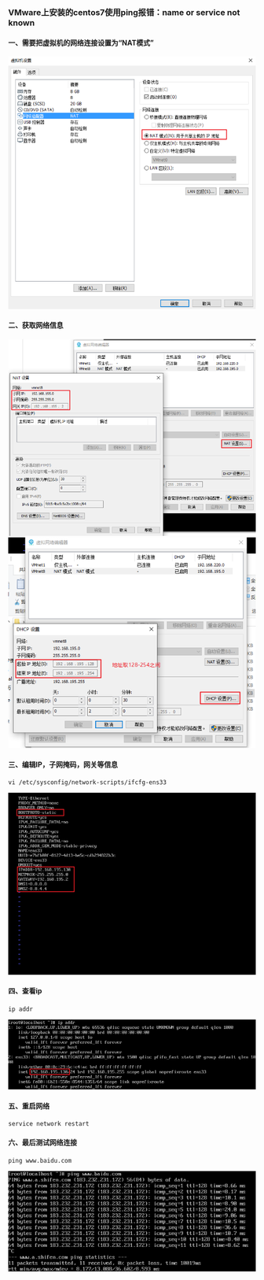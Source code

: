 ### VMware上安装的centos7使用ping报错：name or service not known
#### 一、需要把虚拟机的网络连接设置为“NAT模式”
![NAT](images/网络适配器使用NAT模式.png)

#### 二、获取网络信息
![network_message](images/网络信息.png)
![network_message2](images/网络信息2.png)

#### 三、编辑IP，子网掩码，网关等信息
```
vi /etc/sysconfig/network-scripts/ifcfg-ens33
```

![network_config](images/配置网络信息.png)

#### 四、查看ip
```
ip addr
```

![network_address](images/查看ip地址.png)

#### 五、重启网络
```
service network restart
```

#### 六、最后测试网络连接
```
ping www.baidu.com
```

![network_test](images/测试网络连接.png)
